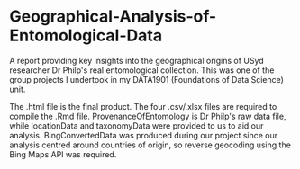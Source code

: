 # Geographical-Analysis-of-Entomological-Data

A report providing key insights into the geographical origins of USyd researcher Dr Philp's real entomological collection. This was one of the group projects I undertook in my DATA1901 (Foundations of Data Science) unit.

The .html file is the final product. The four .csv/.xlsx files are required to compile the .Rmd file. ProvenanceOfEntomology is Dr Philp's raw data file, while locationData and taxonomyData were provided to us to aid our analysis. BingConvertedData was produced during our project since our analysis centred around countries of origin, so reverse geocoding using the Bing Maps API was required.
